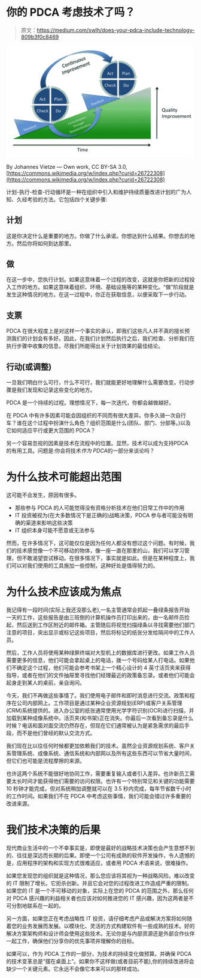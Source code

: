 # 你的 PDCA 考虑技术了吗？

> 原文：<https://medium.com/swlh/does-your-pdca-include-technology-809b3f0c8469>

![](img/b15710e0c63054cd7fe0fc5f96a6fcf4.png)

By Johannes Vietze — Own work, CC BY-SA 3.0, [https://commons.wikimedia.org/w/index.php?curid=26722308](https://commons.wikimedia.org/w/index.php?curid=26722308)

计划-执行-检查-行动循环是一种在组织中引入和维护持续质量改进计划的广为人知、久经考验的方法。它包括四个关键步骤:

## 计划

这是你决定什么是重要的地方。你做了什么承诺。你想达到什么结果。你想去的地方。然后你将如何到达那里。

## 做

在这一步中，您执行计划。如果这意味着一个过程的改变，这就是你把新的过程投入工作的地方。如果这意味着组织、环境、基础设施等的某种变化。“做”阶段就是发生这种情况的地方。在这一过程中，你正在获取信息，以便采取下一步行动。

## 支票

PDCA 在很大程度上是对这样一个事实的承认，即我们这些凡人并不真的擅长预测我们的计划会有多好。因此，在我们计划然后执行之后，我们检查、分析我们在执行步骤中收集的信息，尽我们所能得出关于计划效果的最佳结论。

## 行动(或调整)

一旦我们明白什么可行，什么不可行，我们就能更好地理解什么需要改变。行动步骤是我们发现和记录这些变化的地方。

PDCA 是一个持续的过程。理想情况下，每一次迭代，你都会越做越好。

在 PDCA 中有许多因素可能会因组织的不同而有很大差异。你多久骑一次自行车？谁在这个过程中扮演什么角色？组织范围是什么(团队、部门、分部等。)以及它如何适应平行或更大范围的 PDCA？

另一个容易忽视的因素是技术在流程中的位置。显然，技术可以成为支持PDCA 的有用工具。问题是:你会将技术*作为 PDCA*的一部分来谈论吗？

# 为什么技术可能超出范围

这可能不会发生，原因有很多。

*   那些参与 PDCA 的人可能觉得没有资格分析技术在他们日常工作中的作用
*   IT 投资被视为(在大多数情况下是正确的)战略决策，PDCA 参与者可能没有明确的渠道来影响这些决策
*   IT 组织本身可能不愿意或无法参与

然而，在许多情况下，这可能仅仅是因为任何人都没有想过这个问题。有时候，我们的技术感觉像一个不可移动的物体，像一座一直在那里的山，我们可以学习管理，但不敢渴望尝试移动。在很多情况下，事实就是如此。但是在某种程度上，我们可以对我们使用的工具施加一些控制，这种好处是值得努力的。

# 为什么技术应该成为焦点

我记得有一段时间(实际上我还没那么老),一名主管通常会抓起一叠绿条报告开始一天的工作，这些报告是由三班倒的计算机操作员打印出来的，由一名邮件员捡起，然后送到工作区附近的邮件箱。主管随后将视觉扫描绿条以寻找需要他们部门注意的项目，突出显示或标记这些项目，然后将标记的纸张分发给隔间中的工作人员。

然后，工作人员将使用某种绿屏终端对大型机上的数据库进行更改。如果工作人员需要更多的信息，他们可能会拿起桌上的电话，拨一个号码给某人打电话。如果他们不确定这个过程，他们可能会参考书架上一个精心设计的 4 英寸活页夹来获得指导，或者在他们的文件抽屉里寻找他们经理最近的政策备忘录。或者他们可能会起身走到某人的桌前，亲自询问。

今天，我们不再做这些事情了。我们使用电子邮件和即时消息进行交流。政策和程序在公司内部网上。工作项目是通过某种企业资源规划(ERP)或客户关系管理(CRM)系统提供的。进入办公室的纸张通常使用光学字符识别(OCR)进行扫描，并加载到某种成像系统中。活页夹(和书架)正在消失。你最后一次看到备忘录是什么时候？电话和面对面交流仍然存在，但现在它们通常被认为是紧急需求的最后手段，而不是他们曾经的默认交流方式。

我们现在比以往任何时候都更加依赖我们的技术。虽然企业资源规划系统、客户关系管理系统、成像系统、通信系统和内部网以及所有这些东西可以节省大量时间，但它们也可能是流程摩擦的来源。

也许这两个系统不能很好地协同工作，需要重复输入或者引入差异。也许新员工需要太长时间才能获得他们需要的访问权限。也许有一个特别常见和关键的功能需要 10 秒钟才能完成，但对系统稍加调整就可以在 3.5 秒内完成，每年节省数千小时的工作时间。如果我们不在 PDCA 中考虑这些事情，我们可能会错过许多重要的改进来源。

# 我们技术决策的后果

现代商业生活中的一个不幸事实是，即使是最好的战略技术决策也会产生意想不到的、往往是深远而长期的后果。即使一个公司有成熟的软件开发操作，令人遗憾的是，应用程序的架构和实现方式很难适应，或者用 PDCA 术语来说，很难操作。

如果您发现您的组织就是这种情况，那么您应该将其视为一种战略风险。难以改变的 IT 限制了增长。它扼杀创新。并且它会对您的过程改进工作造成严重的限制。如果您的 IT 是一个不可移动的对象，实际上在您的 PDCA 的范围之外，那么任何对 PDCA 感兴趣的利益相关者也应该对如何推进您的 IT 感兴趣，因为这两者是不可分割地联系在一起的。

另一方面，如果您正在考虑战略性 IT 投资，请仔细考虑产品或解决方案将如何随着您的业务发展而发展。以模块化、灵活的方式构建软件有一些成熟的技术。好的解决方案架构师和设计师会使用这些技术。无论你是与内部资源还是外部合作伙伴一起工作，确保他们分享你的优先事项并理解你的目标。

如果可以，作为 PDCA 工作的一部分，为技术的持续变化做预算。并确保 PDCA 的技术变革总是“摆在桌面上”。如果你不这样做(或者目前不能),你的持续改进将会缺少一个关键元素。它永远不会像它本来可以的那样成功。